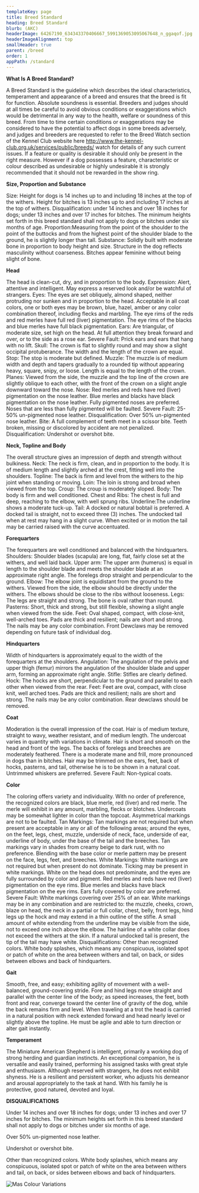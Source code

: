 ```yaml
---
templateKey: page
title: Breed Standard
heading: Breed Standard
blurb: (AKC)
headerImage: 64267190_634343370406667_5991369053095067648_n_ggaqof.jpg
headerImageAlignment: top
smallHeader: true
parent: /breed
order: 1
appPath: /standard
---
```

**What Is A Breed Standard?**

A Breed Standard is the guideline which describes the ideal characteristics, temperament and appearance of a breed and ensures that the breed is fit for function. Absolute soundness is essential. Breeders and judges should at all times be careful to avoid obvious conditions or exaggerations which would be detrimental in any way to the health, welfare or soundness of this breed. From time to time certain conditions or exaggerations may be considered to have the potential to affect dogs in some breeds adversely, and judges and breeders are requested to refer to the Breed Watch section of the Kennel Club website here http://www.the-kennel-club.org.uk/services/public/breeds/ watch for details of any such current issues. If a feature or quality is desirable it should only be present in the right measure. However if a dog possesses a feature, characteristic or colour described as undesirable or highly undesirable it is strongly recommended that it should not be rewarded in the show ring.

**Size, Proportion and Substance**

Size: Height for dogs is 14 inches up to and including 18 inches at the top of the withers. Height for bitches is 13 inches up to and including 17 inches at the top of withers. Disqualification: under 14 inches and over 18 inches for dogs; under 13 inches and over 17 inches for bitches. The minimum heights set forth in this breed standard shall not apply to dogs or bitches under six months of age. Proportion:Measuring from the point of the shoulder to the point of the buttocks and from the highest point of the shoulder blade to the ground, he is slightly longer than tall. Substance: Solidly built with moderate bone in proportion to body height and size. Structure in the dog reflects masculinity without coarseness. Bitches appear feminine without being slight of bone.

**Head**

The head is clean-cut, dry, and in proportion to the body. Expression: Alert, attentive and intelligent. May express a reserved look and/or be watchful of strangers. Eyes: The eyes are set obliquely, almond shaped, neither protruding nor sunken and in proportion to the head. Acceptable in all coat colors, one or both eyes may be brown, blue, hazel, amber or any color combination thereof, including flecks and marbling. The eye rims of the reds and red merles have full red (liver) pigmentation. The eye rims of the blacks and blue merles have full black pigmentation. Ears: Are triangular, of moderate size, set high on the head. At full attention they break forward and over, or to the side as a rose ear. Severe Fault: Prick ears and ears that hang with no lift. Skull: The crown is flat to slightly round and may show a slight occipital protuberance. The width and the length of the crown are equal. Stop: The stop is moderate but defined. Muzzle: The muzzle is of medium width and depth and tapers gradually to a rounded tip without appearing heavy, square, snipy, or loose. Length is equal to the length of the crown. Planes: Viewed from the side, the muzzle and the top line of the crown are slightly oblique to each other, with the front of the crown on a slight angle downward toward the nose. Nose: Red merles and reds have red (liver) pigmentation on the nose leather. Blue merles and blacks have black pigmentation on the nose leather. Fully pigmented noses are preferred. Noses that are less than fully pigmented will be faulted. Severe Fault: 25-50% un-pigmented nose leather. Disqualification: Over 50% un-pigmented nose leather. Bite: A full complement of teeth meet in a scissor bite. Teeth broken, missing or discolored by accident are not penalized. Disqualification: Undershot or overshot bite.

**Neck, Topline and Body**

The overall structure gives an impression of depth and strength without bulkiness. Neck: The neck is firm, clean, and in proportion to the body. It is of medium length and slightly arched at the crest, fitting well into the shoulders. Topline: The back is firm and level from the withers to the hip joint when standing or moving. Loin: The loin is strong and broad when viewed from the top. Croup: The croup is moderately sloped. Body: The body is firm and well conditioned. Chest and Ribs: The chest is full and deep, reaching to the elbow, with well sprung ribs. Underline:The underline shows a moderate tuck-up. Tail: A docked or natural bobtail is preferred. A docked tail is straight, not to exceed three (3) inches. The undocked tail when at rest may hang in a slight curve. When excited or in motion the tail may be carried raised with the curve accentuated.

**Forequarters**

The forequarters are well conditioned and balanced with the hindquarters. Shoulders: Shoulder blades (scapula) are long, flat, fairly close set at the withers, and well laid back. Upper arm: The upper arm (humerus) is equal in length to the shoulder blade and meets the shoulder blade at an approximate right angle. The forelegs drop straight and perpendicular to the ground. Elbow: The elbow joint is equidistant from the ground to the withers. Viewed from the side, the elbow should be directly under the withers. The elbows should be close to the ribs without looseness. Legs: The legs are straight and strong. The bone is oval rather than round. Pasterns: Short, thick and strong, but still flexible, showing a slight angle when viewed from the side. Feet: Oval shaped, compact, with close-knit, well-arched toes. Pads are thick and resilient; nails are short and strong. The nails may be any color combination. Front Dewclaws may be removed depending on future task of individual dog.

**Hindquarters**

Width of hindquarters is approximately equal to the width of the forequarters at the shoulders. Angulation: The angulation of the pelvis and upper thigh (femur) mirrors the angulation of the shoulder blade and upper arm, forming an approximate right angle. Stifle: Stifles are clearly defined. Hock: The hocks are short, perpendicular to the ground and parallel to each other when viewed from the rear. Feet: Feet are oval, compact, with close knit, well arched toes. Pads are thick and resilient; nails are short and strong. The nails may be any color combination. Rear dewclaws should be removed.

**Coat**

Moderation is the overall impression of the coat. Hair is of medium texture, straight to wavy, weather resistant, and of medium length. The undercoat varies in quantity with variations in climate. Hair is short and smooth on the head and front of the legs. The backs of forelegs and breeches are moderately feathered. There is a moderate mane and frill, more pronounced in dogs than in bitches. Hair may be trimmed on the ears, feet, back of hocks, pasterns, and tail, otherwise he is to be shown in a natural coat. Untrimmed whiskers are preferred. Severe Fault: Non-typical coats.

**Color**

The coloring offers variety and individuality. With no order of preference, the recognized colors are black, blue merle, red (liver) and red merle. The merle will exhibit in any amount, marbling, flecks or blotches. Undercoats may be somewhat lighter in color than the topcoat. Asymmetrical markings are not to be faulted. Tan Markings: Tan markings are not required but when present are acceptable in any or all of the following areas; around the eyes, on the feet, legs, chest, muzzle, underside of neck, face, underside of ear, underline of body, under the base of the tail and the breeches. Tan markings vary in shades from creamy beige to dark rust, with no preference. Blending with the base color or merle pattern may be present on the face, legs, feet, and breeches. White Markings: White markings are not required but when present do not dominate. Ticking may be present in white markings. White on the head does not predominate, and the eyes are fully surrounded by color and pigment. Red merles and reds have red (liver) pigmentation on the eye rims. Blue merles and blacks have black pigmentation on the eye rims. Ears fully covered by color are preferred. Severe Fault: White markings covering over 25% of an ear. White markings may be in any combination and are restricted to: the muzzle, cheeks, crown, blaze on head, the neck in a partial or full collar, chest, belly, front legs, hind legs up the hock and may extend in a thin outline of the stifle. A small amount of white extending from the underline may be visible from the side, not to exceed one inch above the elbow. The hairline of a white collar does not exceed the withers at the skin. If a natural undocked tail is present, the tip of the tail may have white. Disqualifications: Other than recognized colors. White body splashes, which means any conspicuous, isolated spot or patch of white on the area between withers and tail, on back, or sides between elbows and back of hindquarters.

**Gait**

Smooth, free, and easy; exhibiting agility of movement with a well-balanced, ground-covering stride. Fore and hind legs move straight and parallel with the center line of the body; as speed increases, the feet, both front and rear, converge toward the center line of gravity of the dog, while the back remains firm and level. When traveling at a trot the head is carried in a natural position with neck extended forward and head nearly level or slightly above the topline. He must be agile and able to turn direction or alter gait instantly.

**Temperament**

The Miniature American Shepherd is intelligent, primarily a working dog of strong herding and guardian instincts. An exceptional companion, he is versatile and easily trained, performing his assigned tasks with great style and enthusiasm. Although reserved with strangers, he does not exhibit shyness. He is a resilient and persistent worker, who adjusts his demeanor and arousal appropriately to the task at hand. With his family he is protective, good natured, devoted and loyal.

**DISQUALIFICATIONS**

Under 14 inches and over 18 inches for dogs; under 13 inches and over 17 inches for bitches. The minimum heights set forth in this breed standard shall not apply to dogs or bitches under six months of age.

Over 50% un-pigmented nose leather.

Undershot or overshot bite.

Other than recognized colors. White body splashes, which means any conspicuous, isolated spot or patch of white on the area between withers and tail, on back, or sides between elbows and back of hindquarters.

![Mas Colour Variations](https://res.cloudinary.com/davg7hyp7/image/upload/v1561569776/ec46d2_4f0a1dbf8e044841a97d80687cc18214_jffhye.jpg 'Mas Colour Variations')
